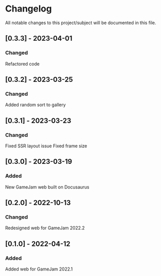 # Changelog
All notable changes to this project/subject will be documented in this file.

## [0.3.3] - 2023-04-01
### Changed
Refactored code

## [0.3.2] - 2023-03-25
### Changed
Added random sort to gallery

## [0.3.1] - 2023-03-23
### Changed
Fixed SSR layout issue
Fixed frame size

## [0.3.0] - 2023-03-19
### Added
New GameJam web built on Docusaurus

## [0.2.0] - 2022-10-13
### Changed
Redesigned web for GameJam 2022.2

## [0.1.0] - 2022-04-12
### Added
Added web for GameJam 2022.1